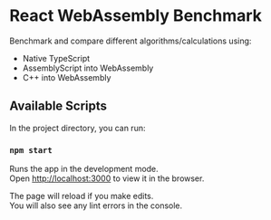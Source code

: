 # React WebAssembly Benchmark

Benchmark and compare different algorithms/calculations using:
* Native TypeScript
* AssemblyScript into WebAssembly
* C++ into WebAssembly

## Available Scripts

In the project directory, you can run:

### `npm start`

Runs the app in the development mode.\
Open [http://localhost:3000](http://localhost:3000) to view it in the browser.

The page will reload if you make edits.\
You will also see any lint errors in the console.
